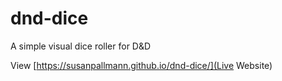 # dnd-dice
A simple visual dice roller for D&amp;D

View [https://susanpallmann.github.io/dnd-dice/](Live Website)
